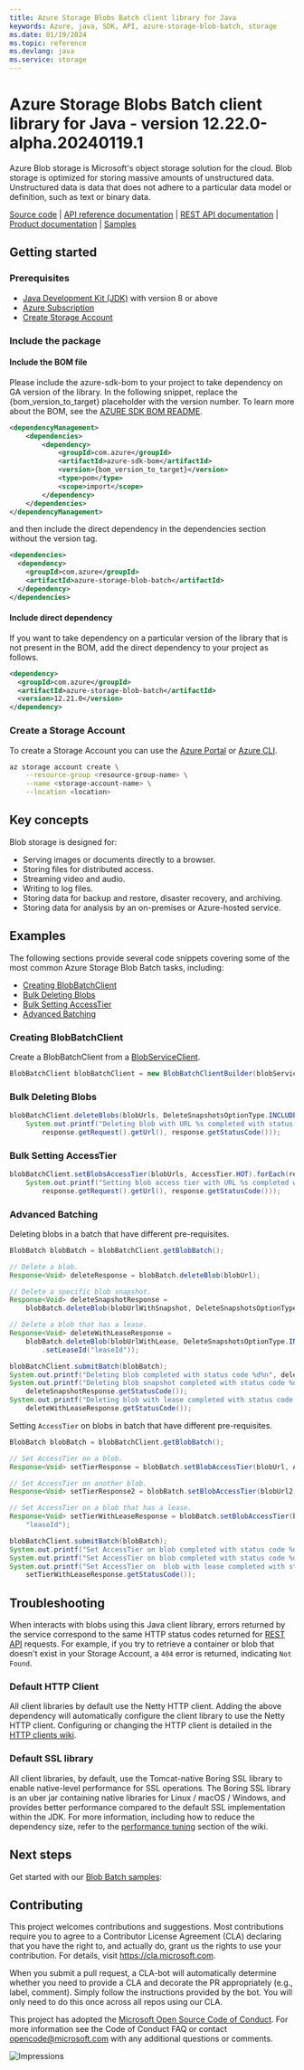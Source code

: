 ```yaml
---
title: Azure Storage Blobs Batch client library for Java
keywords: Azure, java, SDK, API, azure-storage-blob-batch, storage
ms.date: 01/19/2024
ms.topic: reference
ms.devlang: java
ms.service: storage
---
```

# Azure Storage Blobs Batch client library for Java - version 12.22.0-alpha.20240119.1 


Azure Blob storage is Microsoft's object storage solution for the cloud. Blob
storage is optimized for storing massive amounts of unstructured data.
Unstructured data is data that does not adhere to a particular data model or
definition, such as text or binary data.

[Source code][source] | [API reference documentation][docs] | [REST API documentation][rest_docs] | [Product documentation][product_docs] | [Samples][samples]

## Getting started

### Prerequisites

- [Java Development Kit (JDK)][jdk] with version 8 or above
- [Azure Subscription][azure_subscription]
- [Create Storage Account][storage_account]

### Include the package

#### Include the BOM file

Please include the azure-sdk-bom to your project to take dependency on GA version of the library. In the following snippet, replace the {bom_version_to_target} placeholder with the version number.
To learn more about the BOM, see the [AZURE SDK BOM README](https://github.com/Azure/azure-sdk-for-java/blob/main/sdk/boms/azure-sdk-bom/README.md).

```xml
<dependencyManagement>
    <dependencies>
        <dependency>
            <groupId>com.azure</groupId>
            <artifactId>azure-sdk-bom</artifactId>
            <version>{bom_version_to_target}</version>
            <type>pom</type>
            <scope>import</scope>
        </dependency>
    </dependencies>
</dependencyManagement>
```
and then include the direct dependency in the dependencies section without the version tag.

```xml
<dependencies>
  <dependency>
    <groupId>com.azure</groupId>
    <artifactId>azure-storage-blob-batch</artifactId>
  </dependency>
</dependencies>
```

#### Include direct dependency
If you want to take dependency on a particular version of the library that is not present in the BOM,
add the direct dependency to your project as follows.

[//]: # ({x-version-update-start;com.azure:azure-storage-blob-batch;current})
```xml
<dependency>
  <groupId>com.azure</groupId>
  <artifactId>azure-storage-blob-batch</artifactId>
  <version>12.21.0</version>
</dependency>
```
[//]: # ({x-version-update-end})

### Create a Storage Account
To create a Storage Account you can use the [Azure Portal][azure_portal] or [Azure CLI][storage_account_create_cli].

```bash
az storage account create \
    --resource-group <resource-group-name> \
    --name <storage-account-name> \
    --location <location>
```

## Key concepts

Blob storage is designed for:

- Serving images or documents directly to a browser.
- Storing files for distributed access.
- Streaming video and audio.
- Writing to log files.
- Storing data for backup and restore, disaster recovery, and archiving.
- Storing data for analysis by an on-premises or Azure-hosted service.

## Examples

The following sections provide several code snippets covering some of the most common Azure Storage Blob Batch tasks, including:

- [Creating BlobBatchClient](#creating-blobbatchclient)
- [Bulk Deleting Blobs](#bulk-deleting-blobs)
- [Bulk Setting AccessTier](#bulk-setting-accesstier)
- [Advanced Batching](#advanced-batching)

### Creating BlobBatchClient

Create a BlobBatchClient from a [BlobServiceClient][blob_service_client].

```java readme-sample-creatingBlobBatchClient
BlobBatchClient blobBatchClient = new BlobBatchClientBuilder(blobServiceClient).buildClient();
```

### Bulk Deleting Blobs

```java readme-sample-bulkDeletingBlobs
blobBatchClient.deleteBlobs(blobUrls, DeleteSnapshotsOptionType.INCLUDE).forEach(response ->
    System.out.printf("Deleting blob with URL %s completed with status code %d%n",
        response.getRequest().getUrl(), response.getStatusCode()));
```

### Bulk Setting AccessTier

```java readme-sample-bulkSettingAccessTier
blobBatchClient.setBlobsAccessTier(blobUrls, AccessTier.HOT).forEach(response ->
    System.out.printf("Setting blob access tier with URL %s completed with status code %d%n",
        response.getRequest().getUrl(), response.getStatusCode()));
```

### Advanced Batching

Deleting blobs in a batch that have different pre-requisites.

```java readme-sample-advancedBatchingDelete
BlobBatch blobBatch = blobBatchClient.getBlobBatch();

// Delete a blob.
Response<Void> deleteResponse = blobBatch.deleteBlob(blobUrl);

// Delete a specific blob snapshot.
Response<Void> deleteSnapshotResponse =
    blobBatch.deleteBlob(blobUrlWithSnapshot, DeleteSnapshotsOptionType.ONLY, null);

// Delete a blob that has a lease.
Response<Void> deleteWithLeaseResponse =
    blobBatch.deleteBlob(blobUrlWithLease, DeleteSnapshotsOptionType.INCLUDE, new BlobRequestConditions()
        .setLeaseId("leaseId"));

blobBatchClient.submitBatch(blobBatch);
System.out.printf("Deleting blob completed with status code %d%n", deleteResponse.getStatusCode());
System.out.printf("Deleting blob snapshot completed with status code %d%n",
    deleteSnapshotResponse.getStatusCode());
System.out.printf("Deleting blob with lease completed with status code %d%n",
    deleteWithLeaseResponse.getStatusCode());
```

Setting `AccessTier` on blobs in batch that have different pre-requisites.

```java readme-sample-advancedBatchingSetTier
BlobBatch blobBatch = blobBatchClient.getBlobBatch();

// Set AccessTier on a blob.
Response<Void> setTierResponse = blobBatch.setBlobAccessTier(blobUrl, AccessTier.COOL);

// Set AccessTier on another blob.
Response<Void> setTierResponse2 = blobBatch.setBlobAccessTier(blobUrl2, AccessTier.ARCHIVE);

// Set AccessTier on a blob that has a lease.
Response<Void> setTierWithLeaseResponse = blobBatch.setBlobAccessTier(blobUrlWithLease, AccessTier.HOT,
    "leaseId");

blobBatchClient.submitBatch(blobBatch);
System.out.printf("Set AccessTier on blob completed with status code %d%n", setTierResponse.getStatusCode());
System.out.printf("Set AccessTier on blob completed with status code %d%n", setTierResponse2.getStatusCode());
System.out.printf("Set AccessTier on  blob with lease completed with status code %d%n",
    setTierWithLeaseResponse.getStatusCode());
```

## Troubleshooting

When interacts with blobs using this Java client library, errors returned by the service correspond to the same HTTP
status codes returned for [REST API][error_codes] requests. For example, if you try to retrieve a container or blob that
doesn't exist in your Storage Account, a `404` error is returned, indicating `Not Found`.

### Default HTTP Client
All client libraries by default use the Netty HTTP client. Adding the above dependency will automatically configure
the client library to use the Netty HTTP client. Configuring or changing the HTTP client is detailed in the
[HTTP clients wiki](https://github.com/Azure/azure-sdk-for-java/wiki/HTTP-clients).

### Default SSL library
All client libraries, by default, use the Tomcat-native Boring SSL library to enable native-level performance for SSL
operations. The Boring SSL library is an uber jar containing native libraries for Linux / macOS / Windows, and provides
better performance compared to the default SSL implementation within the JDK. For more information, including how to
reduce the dependency size, refer to the [performance tuning][performance_tuning] section of the wiki.

## Next steps

Get started with our [Blob Batch samples][blob_samples]:

## Contributing

This project welcomes contributions and suggestions. Most contributions require you to agree to a Contributor License Agreement (CLA) declaring that you have the right to, and actually do, grant us the rights to use your contribution. For details, visit https://cla.microsoft.com.

When you submit a pull request, a CLA-bot will automatically determine whether you need to provide a CLA and decorate the PR appropriately (e.g., label, comment). Simply follow the instructions provided by the bot. You will only need to do this once across all repos using our CLA.

This project has adopted the [Microsoft Open Source Code of Conduct](https://opensource.microsoft.com/codeofconduct/). For more information see the Code of Conduct FAQ or contact opencode@microsoft.com with any additional questions or comments.

<!-- LINKS -->
[source]: https://github.com/Azure/azure-sdk-for-java/blob/main/sdk/storage/azure-storage-blob-batch/src/main/java
[docs]: https://azure.github.io/azure-sdk-for-java/
[rest_docs]: /rest/api/storageservices/blob-service-rest-api
[product_docs]: /azure/storage/blobs/storage-blobs-overview
[samples]: https://github.com/Azure/azure-sdk-for-java/blob/main/sdk/storage/azure-storage-blob-batch/src/samples
[jdk]: /java/azure/jdk/?view=azure-java-stable
[azure_subscription]: https://azure.microsoft.com/free/
[storage_account]: /azure/storage/common/storage-quickstart-create-account?tabs=azure-portal
[azure_portal]: /azure/storage/common/storage-account-create?tabs=azure-portal
[storage_account_create_cli]: /azure/storage/common/storage-quickstart-create-account?tabs=azure-cli
[blob_service_client]: https://github.com/Azure/azure-sdk-for-java/tree/main/sdk/storage/azure-storage-blob#create-a-storage-account
[error_codes]: /rest/api/storageservices/blob-service-error-codes
[blob_samples]: https://github.com/Azure/azure-sdk-for-java/blob/main/sdk/storage/azure-storage-blob-batch/src/samples/README.md
[cla]: https://cla.microsoft.com
[coc]: https://opensource.microsoft.com/codeofconduct/
[coc_faq]: https://opensource.microsoft.com/codeofconduct/faq/
[coc_contact]: mailto:opencode@microsoft.com
[performance_tuning]: https://github.com/Azure/azure-sdk-for-java/wiki/Performance-Tuning

![Impressions](https://azure-sdk-impressions.azurewebsites.net/api/impressions/azure-sdk-for-java%2Fsdk%2Fstorage%2Fazure-storage-blob-batch%2FREADME.png)

